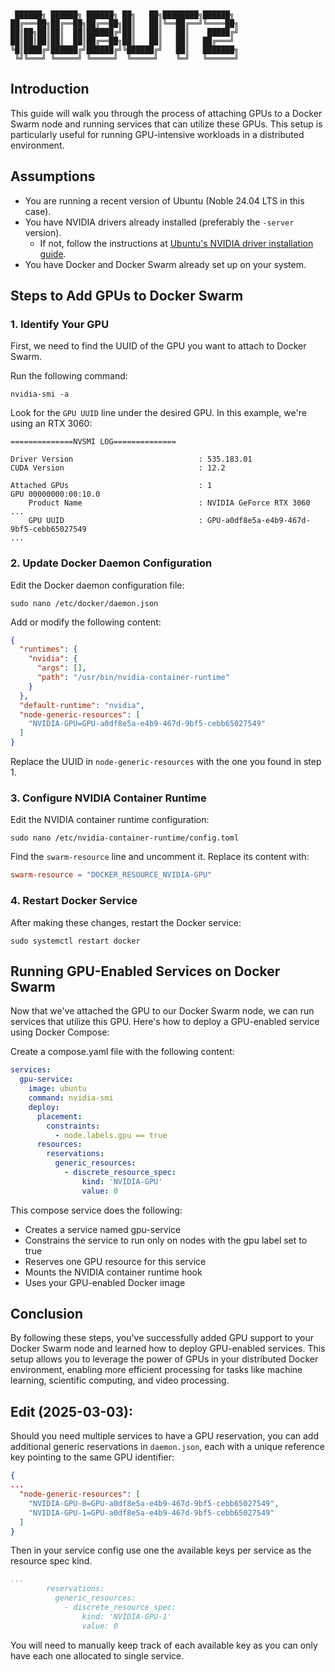 ```


 ██████╗ ██████╗ ██████╗ ██╗   ██╗████████╗██████╗
██╔═══██╗██╔══██╗██╔══██╗██║   ██║╚══██╔══╝╚════██╗
██║██╗██║██║  ██║██████╔╝██║   ██║   ██║    █████╔╝
██║██║██║██║  ██║██╔══██╗██║   ██║   ██║   ██╔═══╝
╚█║████╔╝██████╔╝██████╔╝╚██████╔╝   ██║   ███████╗
 ╚╝╚═══╝ ╚═════╝ ╚═════╝  ╚═════╝    ╚═╝   ╚══════╝

```

## Introduction

This guide will walk you through the process of attaching GPUs to a Docker Swarm node and running services that can utilize these GPUs. This setup is particularly useful for running GPU-intensive workloads in a distributed environment.

## Assumptions

* You are running a recent version of Ubuntu (Noble 24.04 LTS in this case).
* You have NVIDIA drivers already installed (preferably the `-server` version).
  * If not, follow the instructions at [Ubuntu's NVIDIA driver installation guide](https://ubuntu.com/server/docs/nvidia-drivers-installation).
* You have Docker and Docker Swarm already set up on your system.

## Steps to Add GPUs to Docker Swarm

### 1\. Identify Your GPU

First, we need to find the UUID of the GPU you want to attach to Docker Swarm.

Run the following command:

```shell
nvidia-smi -a
```

Look for the `GPU UUID` line under the desired GPU. In this example, we're using an RTX 3060:

```shell
==============NVSMI LOG==============

Driver Version                            : 535.183.01
CUDA Version                              : 12.2

Attached GPUs                             : 1
GPU 00000000:00:10.0
    Product Name                          : NVIDIA GeForce RTX 3060
...
    GPU UUID                              : GPU-a0df8e5a-e4b9-467d-9bf5-cebb65027549
...
```

### 2\. Update Docker Daemon Configuration

Edit the Docker daemon configuration file:

```shell
sudo nano /etc/docker/daemon.json
```

Add or modify the following content:

```json
{
  "runtimes": {
    "nvidia": {
      "args": [],
      "path": "/usr/bin/nvidia-container-runtime"
    }
  },
  "default-runtime": "nvidia",
  "node-generic-resources": [
    "NVIDIA-GPU=GPU-a0df8e5a-e4b9-467d-9bf5-cebb65027549"
  ]
}
```

Replace the UUID in `node-generic-resources` with the one you found in step 1.

### 3\. Configure NVIDIA Container Runtime

Edit the NVIDIA container runtime configuration:

```shell
sudo nano /etc/nvidia-container-runtime/config.toml
```

Find the `swarm-resource` line and uncomment it. Replace its content with:

```toml
swarm-resource = "DOCKER_RESOURCE_NVIDIA-GPU"
```

### 4\. Restart Docker Service

After making these changes, restart the Docker service:

```shell
sudo systemctl restart docker
```

## Running GPU-Enabled Services on Docker Swarm

Now that we've attached the GPU to our Docker Swarm node, we can run services that utilize this GPU. Here's how to deploy a GPU-enabled service using Docker Compose:

Create a compose.yaml file with the following content:

```yaml
services:
  gpu-service:
    image: ubuntu
    command: nvidia-smi
    deploy:
      placement:
        constraints:
          - node.labels.gpu == true
      resources:
        reservations:
          generic_resources:
            - discrete_resource_spec:
                kind: 'NVIDIA-GPU'
                value: 0
```

This compose service does the following:

*   Creates a service named gpu-service
*   Constrains the service to run only on nodes with the gpu label set to true
*   Reserves one GPU resource for this service
*   Mounts the NVIDIA container runtime hook
*   Uses your GPU-enabled Docker image

## Conclusion

By following these steps, you've successfully added GPU support to your Docker Swarm node and learned how to deploy GPU-enabled services. This setup allows you to leverage the power of GPUs in your distributed Docker environment, enabling more efficient processing for tasks like machine learning, scientific computing, and video processing.

## Edit (2025-03-03):

Should you need multiple services to have a GPU reservation, you can add additional generic reservations in `daemon.json`, each with a unique reference key pointing to the same GPU identifier:

```json
{
...
  "node-generic-resources": [
    "NVIDIA-GPU-0=GPU-a0df8e5a-e4b9-467d-9bf5-cebb65027549",
    "NVIDIA-GPU-1=GPU-a0df8e5a-e4b9-467d-9bf5-cebb65027549"
  ]
}
```

Then in your service config use one the available keys per service as the resource spec kind.

```yaml
...
        reservations:
          generic_resources:
            - discrete_resource_spec:
                kind: 'NVIDIA-GPU-1'
                value: 0
```

You will need to manually keep track of each available key as you can only have each one allocated to single service.
